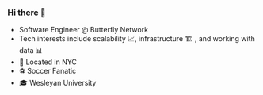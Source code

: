 ### Hi there 👋

- Software Engineer @ Butterfly Network
- Tech interests include scalability 📈, infrastructure 🏗️ , and working with data 📊
- 🍎 Located in NYC 
- ⚽ Soccer Fanatic
- 🎓 Wesleyan University


<!--
**murrayl9797/murrayl9797** is a ✨ _special_ ✨ repository because its `README.md` (this file) appears on your GitHub profile.

Here are some ideas to get you started:

- 🔭 I’m currently working on ...
- 🌱 I’m currently learning ...
- 👯 I’m looking to collaborate on ...
- 🤔 I’m looking for help with ...
- 💬 Ask me about ...
- 📫 How to reach me: ...
- 😄 Pronouns: ...
- ⚡ Fun fact: ...
-->
